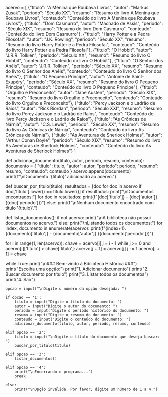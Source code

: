 acervo = [
    {"titulo": "A Menina que Roubava Livros", "autor": "Markus Zusak", "periodo": "Século XX", "resumo": "Resumo do livro A Menina que Roubava Livros", "conteudo": "Conteúdo do livro A Menina que Roubava Livros"},
    {"titulo": "Dom Casmurro", "autor": "Machado de Assis", "periodo": "Século XIX", "resumo": "Resumo do livro Dom Casmurro", "conteudo": "Conteúdo do livro Dom Casmurro"},
    {"titulo": "Harry Potter e a Pedra Filosofal", "autor": "J.K. Rowling", "periodo": "Século XX", "resumo": "Resumo do livro Harry Potter e a Pedra Filosofal", "conteudo": "Conteúdo do livro Harry Potter e a Pedra Filosofal"},
    {"titulo": "O Hobbit", "autor": "J.R.R. Tolkien", "periodo": "Século XX", "resumo": "Resumo do livro O Hobbit", "conteudo": "Conteúdo do livro O Hobbit"},
    {"titulo": "O Senhor dos Anéis", "autor": "J.R.R. Tolkien", "periodo": "Século XX", "resumo": "Resumo do livro O Senhor dos Anéis", "conteudo": "Conteúdo do livro O Senhor dos Anéis"},
    {"titulo": "O Pequeno Príncipe", "autor": "Antoine de Saint-Exupéry", "periodo": "Século XX", "resumo": "Resumo do livro O Pequeno Príncipe", "conteudo": "Conteúdo do livro O Pequeno Príncipe"},
    {"titulo": "Orgulho e Preconceito", "autor": "Jane Austen", "periodo": "Século XIX", "resumo": "Resumo do livro Orgulho e Preconceito", "conteudo": "Conteúdo do livro Orgulho e Preconceito"},
    {"titulo": "Percy Jackson e o Ladrão de Raios", "autor": "Rick Riordan", "periodo": "Século XXI", "resumo": "Resumo do livro Percy Jackson e o Ladrão de Raios", "conteudo": "Conteúdo do livro Percy Jackson e o Ladrão de Raios"},
    {"titulo": "As Crônicas de Nárnia", "autor": "C.S. Lewis", "periodo": "Século XX", "resumo": "Resumo do livro As Crônicas de Nárnia", "conteudo": "Conteúdo do livro As Crônicas de Nárnia"},
    {"titulo": "As Aventuras de Sherlock Holmes", "autor": "Arthur Conan Doyle", "periodo": "Século XIX", "resumo": "Resumo do livro As Aventuras de Sherlock Holmes", "conteudo": "Conteúdo do livro As Aventuras de Sherlock Holmes"}
]

def adicionar_documento(titulo, autor, periodo, resumo, conteudo):
    documento = {
        "titulo": titulo,
        "autor": autor,
        "periodo": periodo,
        "resumo": resumo,
        "conteudo": conteudo
    }
    acervo.append(documento)
    print(f"\nDocumento '{titulo}' adicionado ao acervo.")

def buscar_por_titulo(titulo):
    resultados = [doc for doc in acervo if doc['titulo'].lower() == titulo.lower()]
    if resultados:
        print("\nDocumentos encontrados:")
        for doc in resultados:
            print(f"{doc['titulo']} - {doc['autor']} ({doc['periodo']})")
    else:
        print(f"\nNenhum documento encontrado com título '{titulo}'.")

def listar_documentos():
    if not acervo:
        print("\nA biblioteca não possui documentos no acervo.")
    else:
        print("\nListando todos os documentos:")
        for index, documento in enumerate(acervo):
            print(f"{index+1}. {documento['titulo']} - {documento['autor']} ({documento['periodo']})")


for i in range(1, len(acervo)):
    chave = acervo[i]
    j = i - 1
    while j >= 0 and acervo[j]['titulo'] > chave['titulo']:
        acervo[j + 1] = acervo[j]
        j -= 1
    acervo[j + 1] = chave


while True:
    print("\n### Bem-vindo à Biblioteca Histórica ###")
    print("Escolha uma opção:")
    print("1. Adicionar documento")
    print("2. Buscar documento por título")
    print("3. Listar todos os documentos")
    print("4. Sair")

    opcao = input("\nDigite o número da opção desejada: ")

    if opcao == '1':
        titulo = input("Digite o título do documento: ")
        autor = input("Digite o autor do documento: ")
        periodo = input("Digite o período histórico do documento: ")
        resumo = input("Digite o resumo do documento: ")
        conteudo = input("Digite o conteúdo do documento: ")
        adicionar_documento(titulo, autor, periodo, resumo, conteudo)

    elif opcao == '2':
        titulo = input("\nDigite o título do documento que deseja buscar: ")
        buscar_por_titulo(titulo)

    elif opcao == '3':
        listar_documentos()

    elif opcao == '4':
        print("\nEncerrando o programa...")
        break

    else:
        print("\nOpção inválida. Por favor, digite um número de 1 a 4.")
